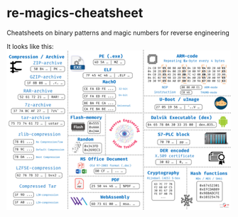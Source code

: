 # re-magics-cheatsheet
Cheatsheets on binary patterns and magic numbers for reverse engineering

It looks like this:
![](./img/re_magics.png)
